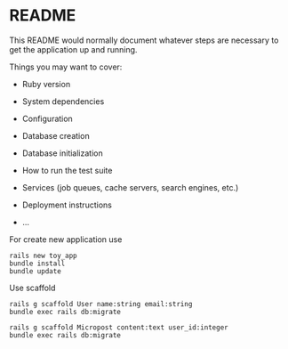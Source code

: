 # README

This README would normally document whatever steps are necessary to get the
application up and running.

Things you may want to cover:

* Ruby version

* System dependencies

* Configuration

* Database creation

* Database initialization

* How to run the test suite

* Services (job queues, cache servers, search engines, etc.)

* Deployment instructions

* ...

For create new application use
```
rails new toy_app
bundle install
bundle update
```

Use scaffold
```
rails g scaffold User name:string email:string
bundle exec rails db:migrate

rails g scaffold Micropost content:text user_id:integer
bundle exec rails db:migrate
```


